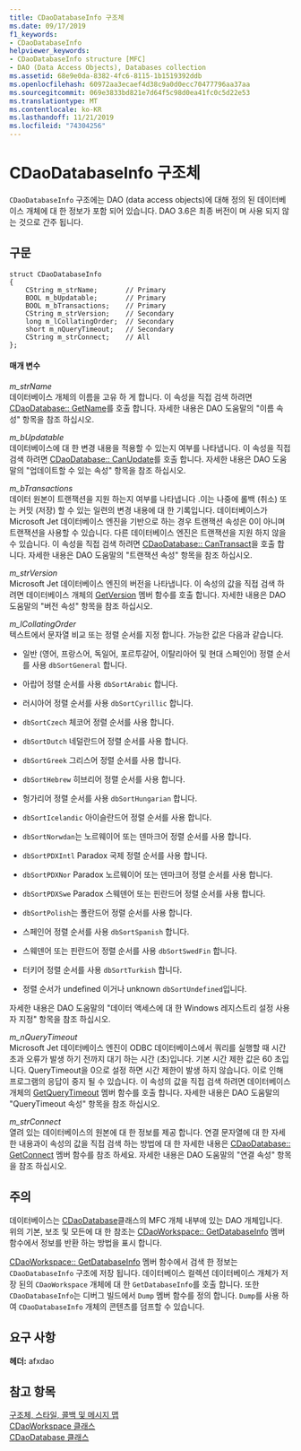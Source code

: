 ```yaml
---
title: CDaoDatabaseInfo 구조체
ms.date: 09/17/2019
f1_keywords:
- CDaoDatabaseInfo
helpviewer_keywords:
- CDaoDatabaseInfo structure [MFC]
- DAO (Data Access Objects), Databases collection
ms.assetid: 68e9e0da-8382-4fc6-8115-1b1519392ddb
ms.openlocfilehash: 60972aa3ecaef4d38c9a0d0ecc70477796aa37aa
ms.sourcegitcommit: 069e3833bd821e7d64f5c98d0ea41fc0c5d22e53
ms.translationtype: MT
ms.contentlocale: ko-KR
ms.lasthandoff: 11/21/2019
ms.locfileid: "74304256"
---
```

# <a name="cdaodatabaseinfo-structure"></a>CDaoDatabaseInfo 구조체

`CDaoDatabaseInfo` 구조에는 DAO (data access objects)에 대해 정의 된 데이터베이스 개체에 대 한 정보가 포함 되어 있습니다. DAO 3.6은 최종 버전이 며 사용 되지 않는 것으로 간주 됩니다.

## <a name="syntax"></a>구문

```
struct CDaoDatabaseInfo
{
    CString m_strName;       // Primary
    BOOL m_bUpdatable;       // Primary
    BOOL m_bTransactions;    // Primary
    CString m_strVersion;    // Secondary
    long m_lCollatingOrder;  // Secondary
    short m_nQueryTimeout;   // Secondary
    CString m_strConnect;    // All
};
```

#### <a name="parameters"></a>매개 변수

*m_strName*<br/>
데이터베이스 개체의 이름을 고유 하 게 합니다. 이 속성을 직접 검색 하려면 [CDaoDatabase:: GetName](../../mfc/reference/cdaodatabase-class.md#getname)를 호출 합니다. 자세한 내용은 DAO 도움말의 "이름 속성" 항목을 참조 하십시오.

*m_bUpdatable*<br/>
데이터베이스에 대 한 변경 내용을 적용할 수 있는지 여부를 나타냅니다. 이 속성을 직접 검색 하려면 [CDaoDatabase:: CanUpdate](../../mfc/reference/cdaodatabase-class.md#canupdate)를 호출 합니다. 자세한 내용은 DAO 도움말의 "업데이트할 수 있는 속성" 항목을 참조 하십시오.

*m_bTransactions*<br/>
데이터 원본이 트랜잭션을 지원 하는지 여부를 나타냅니다 .이는 나중에 롤백 (취소) 또는 커밋 (저장) 할 수 있는 일련의 변경 내용에 대 한 기록입니다. 데이터베이스가 Microsoft Jet 데이터베이스 엔진을 기반으로 하는 경우 트랜잭션 속성은 0이 아니며 트랜잭션을 사용할 수 있습니다. 다른 데이터베이스 엔진은 트랜잭션을 지원 하지 않을 수 있습니다. 이 속성을 직접 검색 하려면 [CDaoDatabase:: CanTransact](../../mfc/reference/cdaodatabase-class.md#cantransact)을 호출 합니다. 자세한 내용은 DAO 도움말의 "트랜잭션 속성" 항목을 참조 하십시오.

*m_strVersion*<br/>
Microsoft Jet 데이터베이스 엔진의 버전을 나타냅니다. 이 속성의 값을 직접 검색 하려면 데이터베이스 개체의 [GetVersion](../../mfc/reference/cdaodatabase-class.md#getversion) 멤버 함수를 호출 합니다. 자세한 내용은 DAO 도움말의 "버전 속성" 항목을 참조 하십시오.

*m_lCollatingOrder*<br/>
텍스트에서 문자열 비교 또는 정렬 순서를 지정 합니다. 가능한 값은 다음과 같습니다.

- 일반 (영어, 프랑스어, 독일어, 포르투갈어, 이탈리아어 및 현대 스페인어) 정렬 순서를 사용 `dbSortGeneral` 합니다.

- 아랍어 정렬 순서를 사용 `dbSortArabic` 합니다.

- 러시아어 정렬 순서를 사용 `dbSortCyrillic` 합니다.

- `dbSortCzech` 체코어 정렬 순서를 사용 합니다.

- `dbSortDutch` 네덜란드어 정렬 순서를 사용 합니다.

- `dbSortGreek` 그리스어 정렬 순서를 사용 합니다.

- `dbSortHebrew` 히브리어 정렬 순서를 사용 합니다.

- 헝가리어 정렬 순서를 사용 `dbSortHungarian` 합니다.

- `dbSortIcelandic` 아이슬란드어 정렬 순서를 사용 합니다.

- `dbSortNorwdan`는 노르웨이어 또는 덴마크어 정렬 순서를 사용 합니다.

- `dbSortPDXIntl` Paradox 국제 정렬 순서를 사용 합니다.

- `dbSortPDXNor` Paradox 노르웨이어 또는 덴마크어 정렬 순서를 사용 합니다.

- `dbSortPDXSwe` Paradox 스웨덴어 또는 핀란드어 정렬 순서를 사용 합니다.

- `dbSortPolish`는 폴란드어 정렬 순서를 사용 합니다.

- 스페인어 정렬 순서를 사용 `dbSortSpanish` 합니다.

- 스웨덴어 또는 핀란드어 정렬 순서를 사용 `dbSortSwedFin` 합니다.

- 터키어 정렬 순서를 사용 `dbSortTurkish` 합니다.

- 정렬 순서가 undefined 이거나 unknown `dbSortUndefined`입니다.

자세한 내용은 DAO 도움말의 "데이터 액세스에 대 한 Windows 레지스트리 설정 사용자 지정" 항목을 참조 하십시오.

*m_nQueryTimeout*<br/>
Microsoft Jet 데이터베이스 엔진이 ODBC 데이터베이스에서 쿼리를 실행할 때 시간 초과 오류가 발생 하기 전까지 대기 하는 시간 (초)입니다. 기본 시간 제한 값은 60 초입니다. QueryTimeout을 0으로 설정 하면 시간 제한이 발생 하지 않습니다. 이로 인해 프로그램의 응답이 중지 될 수 있습니다. 이 속성의 값을 직접 검색 하려면 데이터베이스 개체의 [GetQueryTimeout](../../mfc/reference/cdaodatabase-class.md#getquerytimeout) 멤버 함수를 호출 합니다. 자세한 내용은 DAO 도움말의 "QueryTimeout 속성" 항목을 참조 하십시오.

*m_strConnect*<br/>
열려 있는 데이터베이스의 원본에 대 한 정보를 제공 합니다. 연결 문자열에 대 한 자세한 내용과이 속성의 값을 직접 검색 하는 방법에 대 한 자세한 내용은 [CDaoDatabase:: GetConnect](../../mfc/reference/cdaodatabase-class.md#getconnect) 멤버 함수를 참조 하세요. 자세한 내용은 DAO 도움말의 "연결 속성" 항목을 참조 하십시오.

## <a name="remarks"></a>주의

데이터베이스는 [CDaoDatabase](../../mfc/reference/cdaodatabase-class.md)클래스의 MFC 개체 내부에 있는 DAO 개체입니다. 위의 기본, 보조 및 모든에 대 한 참조는 [CDaoWorkspace:: GetDatabaseInfo](../../mfc/reference/cdaoworkspace-class.md#getdatabaseinfo) 멤버 함수에서 정보를 반환 하는 방법을 표시 합니다.

[CDaoWorkspace:: GetDatabaseInfo](../../mfc/reference/cdaoworkspace-class.md#getdatabaseinfo) 멤버 함수에서 검색 한 정보는 `CDaoDatabaseInfo` 구조에 저장 됩니다. 데이터베이스 컬렉션 데이터베이스 개체가 저장 된의 `CDaoWorkspace` 개체에 대 한 `GetDatabaseInfo`를 호출 합니다. 또한 `CDaoDatabaseInfo`는 디버그 빌드에서 `Dump` 멤버 함수를 정의 합니다. `Dump`를 사용 하 여 `CDaoDatabaseInfo` 개체의 콘텐츠를 덤프할 수 있습니다.

## <a name="requirements"></a>요구 사항

**헤더:** afxdao

## <a name="see-also"></a>참고 항목

[구조체, 스타일, 콜백 및 메시지 맵](../../mfc/reference/structures-styles-callbacks-and-message-maps.md)<br/>
[CDaoWorkspace 클래스](../../mfc/reference/cdaoworkspace-class.md)<br/>
[CDaoDatabase 클래스](../../mfc/reference/cdaodatabase-class.md)
